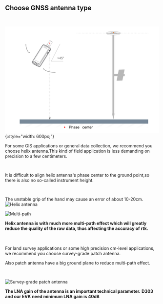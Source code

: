 ## Choose GNSS antenna type

<br>

![](images/rover-1.png){:style="width: 600px;"}

For some GIS applications or general data collection, we recommend you choose helix antenna.This kind of field application is less demanding on
precision to a few centimeters.

<br>

It is difficult to align helix antenna's phase center to the ground point,so there is also no so-called instrument height.

<br>

The unstable grip of the hand may cause an error of about 10-20cm.
![](../images/with-helix.jpg "Helix antenna")

![](../../images/tips.png "Multi-path")

**Helix antenna is with much more multi-path effect which will greatly reduce the quality of the raw data, thus affecting the accuracy of rtk.**

<br>
<br>
For land survey applications or some high precision cm-level applications, we recommend you choose
survey-grade patch antenna.

<br>

Also patch antenna have a big ground plane to reduce multi-path effect.

<br>

![](../images/with-patch.jpg "Survey-grade patch antenna")
<br>

**The LNA gain of the antenna is an important technical parameter.**
**D303 and our EVK need minimum LNA gain is 40dB**
